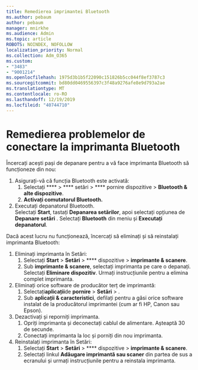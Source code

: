 ```yaml
---
title: Remedierea imprimantei Bluetooth
ms.author: pebaum
author: pebaum
manager: mnirkhe
ms.audience: Admin
ms.topic: article
ROBOTS: NOINDEX, NOFOLLOW
localization_priority: Normal
ms.collection: Adm_O365
ms.custom:
- "3483"
- "9001214"
ms.openlocfilehash: 1975d3b1b5f22090c151826b5cc044f8ef3787c3
ms.sourcegitcommit: bd80dd0469556397c3f48a9276afe8e9d793a2ae
ms.translationtype: MT
ms.contentlocale: ro-RO
ms.lasthandoff: 12/19/2019
ms.locfileid: "40744710"
---
```

# <a name="fix-bluetooth-printer-connection-issues"></a>Remedierea problemelor de conectare la imprimanta Bluetooth

Încercați acești pași de depanare pentru a vă face imprimanta Bluetooth să funcționeze din nou:


1. Asigurați-vă că funcția Bluetooth este activată:
    1. Selectați **** > **** setări > **** pornire dispozitive > **Bluetooth & alte dispozitive**.
    2. **Activați comutatorul Bluetooth.**
2. Executați depanatorul Bluetooth. <br>
    Selectați **Start**, tastați **Depanarea setărilor**, apoi selectați opțiunea de **Depanare setări** . Selectați **Bluetooth** din meniu și **Executați depanatorul**.

Dacă acest lucru nu funcționează, încercați să eliminați și să reinstalați imprimanta Bluetooth:

1. Eliminați imprimanta în Setări:
    1. Selectați **Start** > **Setări** > **** dispozitive > **imprimante & scanere**.
    2. Sub **imprimante & scanere**, selectați imprimanta pe care o depanați. Selectați **Eliminare dispozitiv**. Urmați instrucțiunile pentru a elimina complet imprimanta.
2. Eliminați orice software de producător terț de imprimantă:
    1. Selectați**aplicații**de **pornire** > **Setări** > .
    2. Sub **aplicații & caracteristici**, defilați pentru a găsi orice software instalat de la producătorul imprimantei (cum ar fi HP, Canon sau Epson).
3. Dezactivați și reporniți imprimanta.
   1. Opriți imprimanta și deconectați cablul de alimentare. Așteaptă 30 de secunde. 
   2. Conectați imprimanta la loc și porniți din nou imprimanta.
4. Reinstalați imprimanta în Setări:
    1. Selectați **Start** > **Setări** > **** dispozitive > **imprimante & scanere**.
    2. Selectați linkul **Adăugare imprimantă sau scaner** din partea de sus a ecranului și urmați instrucțiunile pentru a reinstala imprimanta.
